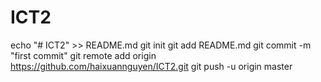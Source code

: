 # ICT2
echo "# ICT2" >> README.md
git init
git add README.md
git commit -m "first commit"
git remote add origin https://github.com/haixuannguyen/ICT2.git
git push -u origin master
